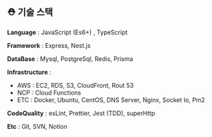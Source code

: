 ## ⛑ 기술 스택

**Language** : JavaScript (Es6+) , TypeScript 

**Framework** : Express, Nest.js

**DataBase** :  Mysql, PostgreSql, Redis, Prisma

**Infrastructure** : 

- AWS : EC2, RDS, S3, CloudFront, Rout 53
- NCP : Cloud Functions
- ETC : Docker, Ubuntu, CentOS, DNS Server, Nginx, Socket Io, Pm2

**CodeQuality** : esLint, Prettier, Jest (TDD), superHttp

**Etc** : Git, SVN, Notion
